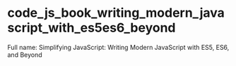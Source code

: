 # code_js_book_writing_modern_javascript_with_es5es6_beyond
Full name: Simplifying JavaScript: Writing Modern JavaScript with ES5, ES6, and Beyond 
